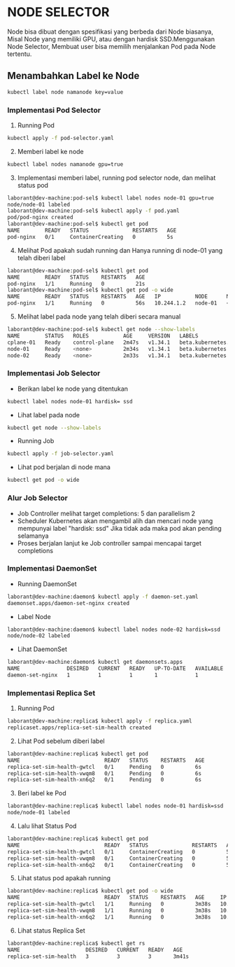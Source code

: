 # NODE SELECTOR 
Node bisa dibuat dengan spesifikasi yang berbeda dari Node biasanya, Misal Node yang memiliki GPU, atau dengan hardisk SSD.Menggunakan Node Selector, Membuat user bisa memilih menjalankan Pod pada Node tertentu.

## Menambahkan Label ke Node
```bash
kubectl label node namanode key=value
```
### Implementasi Pod Selector
1. Running Pod
```bash
kubectl apply -f pod-selector.yaml
```
2. Memberi label ke node
```bash
kubectl label nodes namanode gpu=true
```

3. Implementasi memberi label, running pod selector node, dan melihat status pod
```bash
laborant@dev-machine:pod-sel$ kubectl label nodes node-01 gpu=true
node/node-01 labeled
laborant@dev-machine:pod-sel$ kubectl apply -f pod.yaml 
pod/pod-nginx created
laborant@dev-machine:pod-sel$ kubectl get pod
NAME        READY   STATUS              RESTARTS   AGE
pod-nginx   0/1     ContainerCreating   0          5s
```

4. Melihat Pod apakah sudah running dan Hanya running di node-01 yang telah diberi label
```bash
laborant@dev-machine:pod-sel$ kubectl get pod
NAME        READY   STATUS    RESTARTS   AGE
pod-nginx   1/1     Running   0          21s
laborant@dev-machine:pod-sel$ kubectl get pod -o wide
NAME        READY   STATUS    RESTARTS   AGE   IP           NODE      NOMINATED NODE   READINESS GATES
pod-nginx   1/1     Running   0          56s   10.244.1.2   node-01   <none>           <none>
```

5. Melihat label pada node yang telah diberi secara manual
```bash
laborant@dev-machine:pod-sel$ kubectl get node --show-labels
NAME        STATUS   ROLES           AGE     VERSION   LABELS
cplane-01   Ready    control-plane   2m47s   v1.34.1   beta.kubernetes.io/arch=amd64,beta.kubernetes.io/os=linux,kubernetes.io/arch=amd64,kubernetes.io/hostname=cplane-01,kubernetes.io/os=linux,node-role.kubernetes.io/control-plane=,node.kubernetes.io/exclude-from-external-load-balancers=
node-01     Ready    <none>          2m34s   v1.34.1   beta.kubernetes.io/arch=amd64,beta.kubernetes.io/os=linux,gpu=true,kubernetes.io/arch=amd64,kubernetes.io/hostname=node-01,kubernetes.io/os=linux
node-02     Ready    <none>          2m33s   v1.34.1   beta.kubernetes.io/arch=amd64,beta.kubernetes.io/os=linux,kubernetes.io/arch=amd64,kubernetes.io/hostname=node-02,kubernetes.io/os=linux
```

### Implementasi Job Selector
* Berikan label ke node yang ditentukan
```bash
kubectl label nodes node-01 hardisk= ssd
```
* Lihat label pada node
```bash
kubectl get node --show-labels
```
* Running Job
```bash
kubectl apply -f job-selector.yaml
```
* Lihat pod berjalan di node mana
```bash
kubectl get pod -o wide
```

### Alur Job Selector
- Job Controller melihat target completions: 5 dan parallelism 2
- Scheduler Kubernetes akan mengambil alih dan mencari node yang mempunyai label "hardisk: ssd" Jika tidak ada maka pod akan pending selamanya
- Proses berjalan lanjut ke Job controller sampai mencapai target completions

### Implementasi DaemonSet
* Running DaemonSet
```bash
laborant@dev-machine:daemon$ kubectl apply -f daemon-set.yaml 
daemonset.apps/daemon-set-nginx created
```
* Label Node
```bash
laborant@dev-machine:daemon$ kubectl label nodes node-02 hardisk=ssd
node/node-02 labeled
```
* Lihat DaemonSet
```bash
laborant@dev-machine:daemon$ kubectl get daemonsets.apps 
NAME               DESIRED   CURRENT   READY   UP-TO-DATE   AVAILABLE   NODE SELECTOR   AGE
daemon-set-nginx   1         1         1       1            1           hardisk=ssd     64s
```

### Implementasi Replica Set

1. Running Pod 
```bash
laborant@dev-machine:replica$ kubectl apply -f replica.yaml 
replicaset.apps/replica-set-sim-health created
```

2. Lihat Pod sebelum diberi label
```bash
laborant@dev-machine:replica$ kubectl get pod
NAME                           READY   STATUS    RESTARTS   AGE
replica-set-sim-health-gwtcl   0/1     Pending   0          6s
replica-set-sim-health-vwqm8   0/1     Pending   0          6s
replica-set-sim-health-xn6q2   0/1     Pending   0          6s
```

3. Beri label ke Pod
```bash
laborant@dev-machine:replica$ kubectl label nodes node-01 hardisk=ssd
node/node-01 labeled
```

4. Lalu lihat Status Pod
```bash
laborant@dev-machine:replica$ kubectl get pod
NAME                           READY   STATUS              RESTARTS   AGE
replica-set-sim-health-gwtcl   0/1     ContainerCreating   0          50s
replica-set-sim-health-vwqm8   0/1     ContainerCreating   0          50s
replica-set-sim-health-xn6q2   0/1     ContainerCreating   0          50s
```

5. Lihat status pod apakah running
```bash
laborant@dev-machine:replica$ kubectl get pod -o wide
NAME                           READY   STATUS    RESTARTS   AGE     IP           NODE      NOMINATED NODE   READINESS GATES
replica-set-sim-health-gwtcl   1/1     Running   0          3m38s   10.244.1.3   node-01   <none>           <none>
replica-set-sim-health-vwqm8   1/1     Running   0          3m38s   10.244.1.4   node-01   <none>           <none>
replica-set-sim-health-xn6q2   1/1     Running   0          3m38s   10.244.1.2   node-01   <none>           <none>
```

6. Lihat status Replica Set
```bash
laborant@dev-machine:replica$ kubectl get rs
NAME                     DESIRED   CURRENT   READY   AGE
replica-set-sim-health   3         3         3       3m41s
```